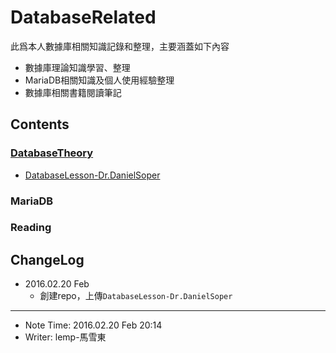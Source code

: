 # DatabaseRelated

此爲本人數據庫相關知識記錄和整理，主要涵蓋如下內容
* 數據庫理論知識學習、整理
* MariaDB相關知識及個人使用經驗整理
* 數據庫相關書籍閱讀筆記

## Contents
### [DatabaseTheory](https://github.com/LempStacker/DatabaseRelated/tree/master/DatabaseTheory)
* [DatabaseLesson-Dr.DanielSoper](https://github.com/LempStacker/DatabaseRelated/tree/master/DatabaseTheory/DatabaseLesson-Dr.DanielSoper)


### MariaDB


### Reading


## ChangeLog
* 2016.02.20 Feb
    * 創建repo，上傳`DatabaseLesson-Dr.DanielSoper`


---
* Note Time: 2016.02.20 Feb 20:14
* Writer: lemp-馬雪東
